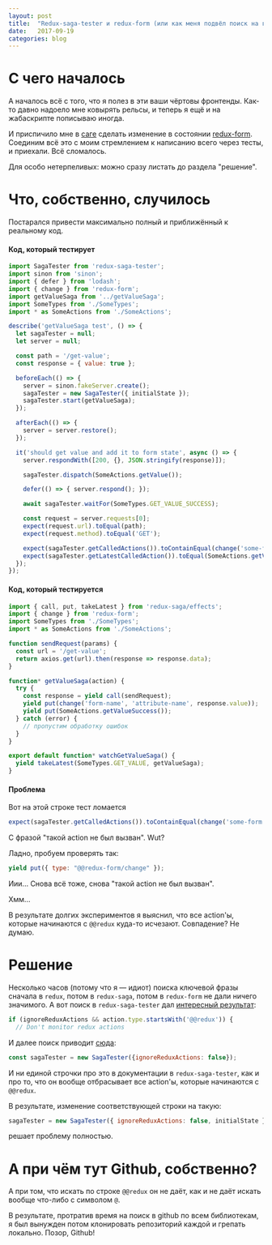 ```yaml
---
layout: post
title:  "Redux-saga-tester и redux-form (или как меня подвёл поиск на гитхабе)"
date:   2017-09-19
categories: blog
---
```


# С чего началось

А началось всё с того, что я полез в эти ваши чёртовы фронтенды. Как-то давно надоело мне ковырять рельсы, и теперь я ещё и на жабаскрипте пописываю иногда.

И приспичило мне в [саге](https://github.com/redux-saga/redux-saga) сделать изменение в состоянии [redux-form](https://redux-form.com/). Соединим всё это с моим стремлением к написанию всего через тесты, и приехали. Всё сломалось.

Для особо нетерпеливых: можно сразу листать до раздела "решение".

# Что, собственно, случилось

Постарался привести максимально полный и приближённый к реальному код.

#### Код, который тестирует
~~~javascript
import SagaTester from 'redux-saga-tester';
import sinon from 'sinon';
import { defer } from 'lodash';
import { change } from 'redux-form';
import getValueSaga from '../getValueSaga';
import SomeTypes from './SomeTypes';
import * as SomeActions from './SomeActions';

describe('getValueSaga test', () => {
  let sagaTester = null;
  let server = null;

  const path = '/get-value';
  const response = { value: true };

  beforeEach(() => {
    server = sinon.fakeServer.create();
    sagaTester = new SagaTester({ initialState });
    sagaTester.start(getValueSaga);
  });

  afterEach(() => {
    server = server.restore();
  });

  it('should get value and add it to form state', async () => {
    server.respondWith([200, {}, JSON.stringify(response)]);

    sagaTester.dispatch(SomeActions.getValue());

    defer(() => { server.respond(); });

    await sagaTester.waitFor(SomeTypes.GET_VALUE_SUCCESS);

    const request = server.requests[0];
    expect(request.url).toEqual(path);
    expect(request.method).toEqual('GET');

    expect(sagaTester.getCalledActions()).toContainEqual(change('some-form', 'value', response.value));
    expect(sagaTester.getLatestCalledAction()).toEqual(SomeActions.getValueSuccess());
  });
});
~~~

#### Код, который тестируется

~~~javascript
import { call, put, takeLatest } from 'redux-saga/effects';
import { change } from 'redux-form';
import SomeTypes from './SomeTypes';
import * as SomeActions from './SomeActions';

function sendRequest(params) {
  const url = '/get-value';
  return axios.get(url).then(response => response.data);
}

function* getValueSaga(action) {
  try {
    const response = yield call(sendRequest);
    yield put(change('form-name', 'attribute-name', response.value));
    yield put(SomeActions.getValueSuccess());
  } catch (error) {
    // пропустим обработку ошибок
  }
}

export default function* watchGetValueSaga() {
  yield takeLatest(SomeTypes.GET_VALUE, getValueSaga);
}
~~~

#### Проблема
Вот на этой строке тест ломается
~~~javascript
expect(sagaTester.getCalledActions()).toContainEqual(change('some-form', 'value', response.value));
~~~
С фразой "такой action не был вызван". Wut?

Ладно, пробуем проверять так:
~~~javascript
yield put({ type: "@@redux-form/change" });
~~~

Иии... Снова всё тоже, снова "такой action не был вызван".

Хмм...

В результате долгих экспериментов я выяснил, что все action'ы, которые начинаются с `@@redux` куда-то исчезают. Совпадение? Не думаю.

# Решение
Несколько часов (потому что я — идиот) поиска ключевой фразы сначала в `redux`, потом в `redux-saga`, потом в `redux-form` не дали ничего значимого. А вот поиск в `redux-saga-tester` дал [интересный результат](https://github.com/wix/redux-saga-tester/blob/247c908ff433964e385f41f13d8a3b95ca7af990/src/SagaTester.js#L45):
~~~javascript
if (ignoreReduxActions && action.type.startsWith('@@redux')) {
  // Don't monitor redux actions
~~~
И далее поиск приводит [сюда](https://github.com/wix/redux-saga-tester/blob/247c908ff433964e385f41f13d8a3b95ca7af990/test/SagaTester.spec.js#L51):
~~~javascript
const sagaTester = new SagaTester({ignoreReduxActions: false});
~~~

И ни единой строчки про это в документации в `redux-saga-tester`, как и про то, что он вообще отбрасывает все action'ы, которые начинаются с `@@redux`.

В результате, изменение соответствующей строки на такую:
~~~javascript
sagaTester = new SagaTester({ ignoreReduxActions: false, initialState });
~~~
решает проблему полностью.

# А при чём тут Github, собственно?
А при том, что искать по строке `@@redux` он не даёт, как и не даёт искать вообще что-либо с символом `@`.

В результате, протратив время на поиск в github по всем библиотекам, я был вынужден потом клонировать репозиторий каждой и грепать локально. Позор, Github!
